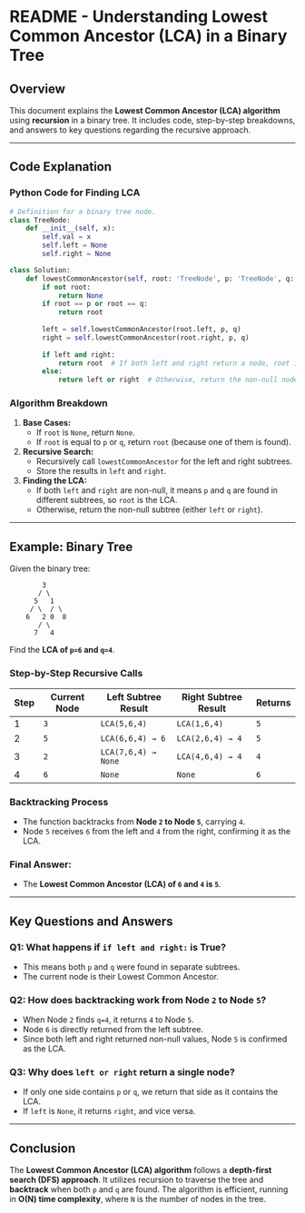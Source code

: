 # README - Understanding Lowest Common Ancestor (LCA) in a Binary Tree

## Overview
This document explains the **Lowest Common Ancestor (LCA) algorithm** using **recursion** in a binary tree. It includes code, step-by-step breakdowns, and answers to key questions regarding the recursive approach.

---

## **Code Explanation**

### **Python Code for Finding LCA**
```python
# Definition for a binary tree node.
class TreeNode:
    def __init__(self, x):
        self.val = x
        self.left = None
        self.right = None

class Solution:
    def lowestCommonAncestor(self, root: 'TreeNode', p: 'TreeNode', q: 'TreeNode') -> 'TreeNode':
        if not root:
            return None
        if root == p or root == q:
            return root
        
        left = self.lowestCommonAncestor(root.left, p, q)
        right = self.lowestCommonAncestor(root.right, p, q)
        
        if left and right:
            return root  # If both left and right return a node, root is LCA
        else:
            return left or right  # Otherwise, return the non-null node
```

### **Algorithm Breakdown**
1. **Base Cases:**
   - If `root` is `None`, return `None`.
   - If `root` is equal to `p` or `q`, return `root` (because one of them is found).
2. **Recursive Search:**
   - Recursively call `lowestCommonAncestor` for the left and right subtrees.
   - Store the results in `left` and `right`.
3. **Finding the LCA:**
   - If both `left` and `right` are non-null, it means `p` and `q` are found in different subtrees, so `root` is the LCA.
   - Otherwise, return the non-null subtree (either `left` or `right`).

---

## **Example: Binary Tree**
Given the binary tree:
```
        3
       / \
      5   1
     / \  / \
    6   2 0  8
       / \
      7   4
```
Find the **LCA of `p=6` and `q=4`**.

### **Step-by-Step Recursive Calls**
| Step | Current Node | Left Subtree Result | Right Subtree Result | Returns |
|------|-------------|---------------------|----------------------|---------|
| 1    | `3`         | `LCA(5,6,4)`        | `LCA(1,6,4)`         | `5`     |
| 2    | `5`         | `LCA(6,6,4) → 6`    | `LCA(2,6,4) → 4`     | `5`     |
| 3    | `2`         | `LCA(7,6,4) → None` | `LCA(4,6,4) → 4`     | `4`     |
| 4    | `6`         | `None`              | `None`               | `6`     |

### **Backtracking Process**
- The function backtracks from **Node `2` to Node `5`**, carrying `4`.
- Node `5` receives `6` from the left and `4` from the right, confirming it as the LCA.

### **Final Answer:**
- The **Lowest Common Ancestor (LCA) of `6` and `4` is `5`**.

---

## **Key Questions and Answers**

### **Q1: What happens if `if left and right:` is True?**
- This means both `p` and `q` were found in separate subtrees.
- The current node is their Lowest Common Ancestor.

### **Q2: How does backtracking work from Node `2` to Node `5`?**
- When Node `2` finds `q=4`, it returns `4` to Node `5`.
- Node `6` is directly returned from the left subtree.
- Since both left and right returned non-null values, Node `5` is confirmed as the LCA.

### **Q3: Why does `left or right` return a single node?**
- If only one side contains `p` or `q`, we return that side as it contains the LCA.
- If `left` is `None`, it returns `right`, and vice versa.

---

## **Conclusion**
The **Lowest Common Ancestor (LCA) algorithm** follows a **depth-first search (DFS) approach**. It utilizes recursion to traverse the tree and **backtrack** when both `p` and `q` are found. The algorithm is efficient, running in **O(N) time complexity**, where `N` is the number of nodes in the tree.

